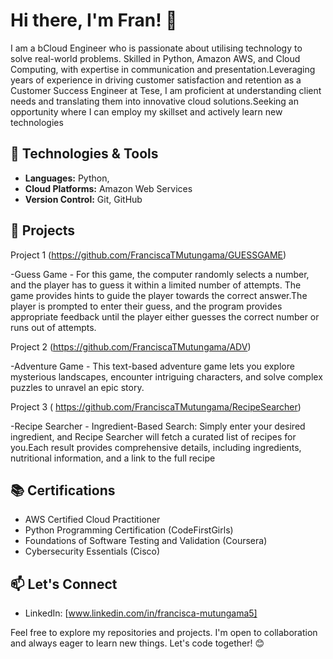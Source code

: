 # Hi there, I'm Fran! 👋
I am a bCloud Engineer who is passionate about utilising technology to solve real-world problems. Skilled in Python, Amazon AWS, and Cloud Computing, with expertise in communication and presentation.Leveraging years of experience in driving customer satisfaction and retention as a Customer Success Engineer at Tese, I am proficient at understanding client needs and translating them into innovative cloud solutions.Seeking an opportunity where I can employ my skillset and actively learn new technologies

## 🔧 Technologies & Tools
- **Languages:** Python, 
- **Cloud Platforms:** Amazon Web Services
- **Version Control:** Git, GitHub


## 💼 Projects
Project 1 (https://github.com/FranciscaTMutungama/GUESSGAME)

-Guess Game - For this game, the computer randomly selects a number, and the player has to guess it within a limited number of attempts. The game provides hints to guide the player towards the correct answer.The player is prompted to enter their guess, and the program provides appropriate feedback until the player either guesses the correct number or runs out of attempts. 

Project 2 (https://github.com/FranciscaTMutungama/ADV)

-Adventure Game - This text-based adventure game lets you explore mysterious landscapes, encounter intriguing characters, and solve complex puzzles to unravel an epic story.

Project 3 ( https://github.com/FranciscaTMutungama/RecipeSearcher)

-Recipe Searcher - Ingredient-Based Search: Simply enter your desired ingredient, and Recipe Searcher will fetch a curated list of recipes for you.Each result provides comprehensive details, including ingredients, nutritional information, and a link to the full recipe


## 📚 Certifications
- AWS Certified Cloud Practitioner
- Python Programming Certification (CodeFirstGirls)
- Foundations of Software Testing and Validation (Coursera)
- Cybersecurity Essentials (Cisco)
  

## 📫 Let's Connect
- LinkedIn: [www.linkedin.com/in/francisca-mutungama5]
  

Feel free to explore my repositories and projects. I'm open to collaboration and always eager to learn new things. Let's code together! 😊

